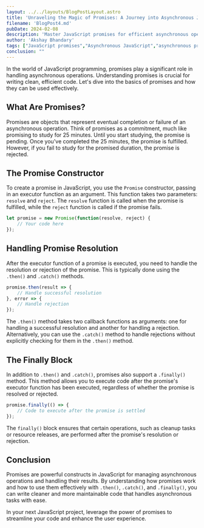 ```yaml
---
layout: ../../layouts/BlogPostLayout.astro
title: 'Unraveling the Magic of Promises: A Journey into Asynchronous JavaScript'
filename: 'BlogPost4.md'
pubDate: 2024-02-08
description: 'Master JavaScript promises for efficient asynchronous operations.'
author: 'Akshay Bhandary'
tags: ["JavaScript promises","Asynchronous JavaScript","asynchronous programming best practices"]
conclusion: ""
---
```


In the world of JavaScript programming, promises play a significant role in handling asynchronous operations. Understanding promises is crucial for writing clean, efficient code. Let's dive into the basics of promises and how they can be used effectively.

## What Are Promises?

Promises are objects that represent eventual completion or failure of an asynchronous operation. Think of promises as a commitment, much like promising to study for 25 minutes. Until you start studying, the promise is pending. Once you've completed the 25 minutes, the promise is fulfilled. However, if you fail to study for the promised duration, the promise is rejected.

## The Promise Constructor

To create a promise in JavaScript, you use the `Promise` constructor, passing in an executor function as an argument. This function takes two parameters: `resolve` and `reject`. The `resolve` function is called when the promise is fulfilled, while the `reject` function is called if the promise fails.

```javascript
let promise = new Promise(function(resolve, reject) {
    // Your code here
});
```

## Handling Promise Resolution

After the executor function of a promise is executed, you need to handle the resolution or rejection of the promise. This is typically done using the `.then()` and `.catch()` methods.

```javascript
promise.then(result => {
    // Handle successful resolution
}, error => {
    // Handle rejection
});
```

The `.then()` method takes two callback functions as arguments: one for handling a successful resolution and another for handling a rejection. Alternatively, you can use the `.catch()` method to handle rejections without explicitly checking for them in the `.then()` method.

## The Finally Block

In addition to `.then()` and `.catch()`, promises also support a `.finally()` method. This method allows you to execute code after the promise's executor function has been executed, regardless of whether the promise is resolved or rejected.

```javascript
promise.finally(() => {
    // Code to execute after the promise is settled
});
```

The `finally()` block ensures that certain operations, such as cleanup tasks or resource releases, are performed after the promise's resolution or rejection.

## Conclusion

Promises are powerful constructs in JavaScript for managing asynchronous operations and handling their results. By understanding how promises work and how to use them effectively with `.then()`, `.catch()`, and `.finally()`, you can write cleaner and more maintainable code that handles asynchronous tasks with ease.

In your next JavaScript project, leverage the power of promises to streamline your code and enhance the user experience.

